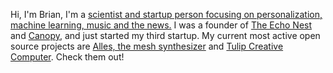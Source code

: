 Hi, I'm Brian, I'm a <a href="https://notes.variogr.am/about">scientist and startup person focusing on personalization, machine learning, music and the news.</a> I was a founder of <a href="https://en.wikipedia.org/wiki/The_Echo_Nest">The Echo Nest</a> and <a href="https://canopy.cr/">Canopy</a>, and just started my third startup. My current most active open source projects are <a href="https://github.com/bwhitman/alles">Alles, the mesh synthesizer</A> and <a href="https://github.com/bwhitman/tulipcc">Tulip Creative Computer</A>. Check them out!
